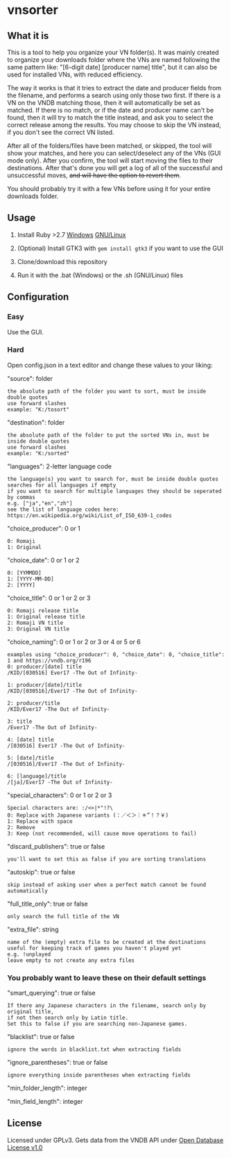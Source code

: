 # vnsorter

## What it is

This is a tool to help you organize your VN folder(s). It was mainly created to organize your downloads folder where the VNs are named following the same pattern like: "[6-digit date] [producer name] title", but it can also be used for installed VNs, with reduced efficiency. 

The way it works is that it tries to extract the date and producer fields from the filename, and performs a search using only those two first. If there is a VN on the VNDB matching those, then it will automatically be set as matched. If there is no match, or if the date and producer name can't be found, then it will try to match the title instead, and ask you to select the correct release among the results. You may choose to skip the VN instead, if you don't see the correct VN listed.

After all of the folders/files have been matched, or skipped, the tool will show your matches, and here you can select/deselect any of the VNs (GUI mode only). After you confirm, the tool will start moving the files to their destinations. After that's done you will get a log of all of the successful and unsuccessful moves, ~~and will have the option to revert them~~.

You should probably try it with a few VNs before using it for your entire downloads folder.
## Usage

1. Install Ruby >2.7 [Windows](https://rubyinstaller.org/downloads/) [GNU/Linux](https://www.ruby-lang.org/en/documentation/installation/)

2. (Optional) Install GTK3 with `gem install gtk3` if you want to use the GUI

3. Clone/download this repository

4. Run it with the .bat (Windows) or the .sh (GNU/Linux) files

## Configuration

### Easy
  Use the GUI.
### Hard
Open config.json in a text editor and change these values to your liking:

  "source": folder  
  
    the absolute path of the folder you want to sort, must be inside double quotes
    use forward slashes 
    example: "K:/tosort"

  "destination": folder  
  
    the absolute path of the folder to put the sorted VNs in, must be inside double quotes
    use forward slashes 
    example: "K:/sorted"  

  "languages": 2-letter language code
  
    the language(s) you want to search for, must be inside double quotes
    searches for all languages if empty
    if you want to search for multiple languages they should be seperated by commas
    e.g. ["ja","en","zh"]
    see the list of language codes here: https://en.wikipedia.org/wiki/List_of_ISO_639-1_codes  

  "choice_producer": 0 or 1  
  
    0: Romaji 
    1: Original

  "choice_date": 0 or 1 or 2  

  
    0: [YYMMDD]
    1: [YYYY-MM-DD]
    2: [YYYY]
  "choice_title": 0 or 1 or 2 or 3  

    0: Romaji release title
    1: Original release title
    2: Romaji VN title
    3: Original VN title  

  "choice_naming": 0 or 1 or 2 or 3 or 4 or 5 or 6  
  
    examples using "choice_producer": 0, "choice_date": 0, "choice_title": 1 and https://vndb.org/r196  
    0: producer/[date] title
    /KID/[030516] Ever17 -The Out of Infinity-

    1: producer/[date]/title
    /KID/[030516]/Ever17 -The Out of Infinity-

    2: producer/title
    /KID/Ever17 -The Out of Infinity-

    3: title
    /Ever17 -The Out of Infinity-

    4: [date] title
    /[030516] Ever17 -The Out of Infinity-

    5: [date]/title
    /[030516]/Ever17 -The Out of Infinity-

    6: [language]/title
    /[ja]/Ever17 -The Out of Infinity-  

"special_characters": 0 or 1 or 2 or 3  

    Special characters are: :/<>|*"!?\
    0: Replace with Japanese variants (：／＜＞｜＊”！？￥)
    1: Replace with space
    2: Remove
    3: Keep (not recommended, will cause move operations to fail)  

  "discard_publishers": true or false  
  
    you'll want to set this as false if you are sorting translations  

  "autoskip": true or false  

    skip instead of asking user when a perfect match cannot be found automatically  
  "full_title_only": true or false  

    only search the full title of the VN  
  "extra_file": string  

    name of the (empty) extra file to be created at the destinations
    useful for keeping track of games you haven't played yet
    e.g. !unplayed
    leave empty to not create any extra files
    
### You probably want to leave these on their default settings
 "smart_querying": true or false  
  
    If there any Japanese characters in the filename, search only by original title,
    if not then search only by Latin title.
    Set this to false if you are searching non-Japanese games.

  "blacklist": true or false  
  
    ignore the words in blacklist.txt when extracting fields

  "ignore_parentheses": true or false  
  
    ignore everything inside parentheses when extracting fields  

  "min_folder_length": integer

  "min_field_length": integer

## License

Licensed under GPLv3. Gets data from the VNDB API under [Open Database License v1.0](https://opendatacommons.org/licenses/odbl/1-0/)

